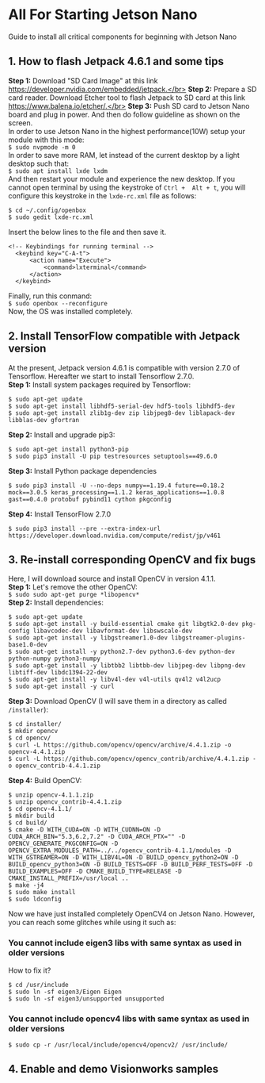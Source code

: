 # All For Starting Jetson Nano
Guide to install all critical components for beginning with Jetson Nano
## 1. How to flash Jetpack 4.6.1 and some tips
**Step 1:** Download "SD Card Image" at this link https://developer.nvidia.com/embedded/jetpack.</br>
**Step 2:** Prepare a SD card reader. Download Etcher tool to flash Jetpack to SD card at this link https://www.balena.io/etcher/.</br>
**Step 3:** Push SD card to Jetson Nano board and plug in power. And then do follow guideline as shown on the screen.</br>
In order to use Jetson Nano in the highest performance(10W) setup your module with this mode:</br>
`$ sudo nvpmode -m 0`</br>
In order to save more RAM, let instead of the current desktop by a light desktop such that:</br>
`$ sudo apt install lxde lxdm`</br>
And then restart your module and experience the new desktop.
If you cannot open terminal by using the keystroke of `Ctrl +  Alt + t`, you will configure this keystroke in the `lxde-rc.xml` file as follows:</br>
```
$ cd ~/.config/openbox
$ sudo gedit lxde-rc.xml
```
Insert the below lines to the file and then save it.</br>
```
<!-- Keybindings for running terminal -->
  <keybind key="C-A-t">
      <action name="Execute">
          <command>lxterminal</command>
      </action>
  </keybind>
```
Finally, run this conmand:</br>
`$ sudo openbox --reconfigure`</br>
Now, the OS was installed completely.
## 2. Install TensorFlow compatible with Jetpack version
At the present, Jetpack version 4.6.1 is compatible with version 2.7.0 of Tensorflow. Hereafter we start to install Tensorflow 2.7.0.</br>
**Step 1:** Install system packages required by Tensorflow:
```
$ sudo apt-get update
$ sudo apt-get install libhdf5-serial-dev hdf5-tools libhdf5-dev
$ sudo apt-get install zlib1g-dev zip libjpeg8-dev liblapack-dev libblas-dev gfortran
```
**Step 2:** Install and upgrade pip3:
```
$ sudo apt-get install python3-pip
$ sudo pip3 install -U pip testresources setuptools==49.6.0
```
**Step 3:** Install Python package dependencies
```
$ sudo pip3 install -U --no-deps numpy==1.19.4 future==0.18.2 mock==3.0.5 keras_processing==1.1.2 keras_applications==1.0.8 gast==0.4.0 protobuf pybind11 cython pkgconfig
```
**Step 4:** Install TensorFlow 2.7.0
```
$ sudo pip3 install --pre --extra-index-url https://developer.download.nvidia.com/compute/redist/jp/v461
```
## 3. Re-install corresponding OpenCV and fix bugs
Here, I will download source and install OpenCV in version 4.1.1. </br>
**Step 1:** Let's remove the other OpenCV:</br>
`$ sudo sudo apt-get purge *libopencv*`</br>
**Step 2:** Install dependencies:</br>
```
$ sudo apt-get update
$ sudo apt-get install -y build-essential cmake git libgtk2.0-dev pkg-config libavcodec-dev libavformat-dev libswscale-dev
$ sudo apt-get install -y libgstreamer1.0-dev libgstreamer-plugins-base1.0-dev
$ sudo apt-get install -y python2.7-dev python3.6-dev python-dev python-numpy python3-numpy
$ sudo apt-get install -y libtbb2 libtbb-dev libjpeg-dev libpng-dev libtiff-dev libdc1394-22-dev
$ sudo apt-get install -y libv4l-dev v4l-utils qv4l2 v4l2ucp
$ sudo apt-get install -y curl
```
**Step 3:** Download OpenCV (I will save them in a directory as called `/installer`):</br>
```
$ cd installer/
$ mkdir opencv
$ cd opencv/
$ curl -L https://github.com/opencv/opencv/archive/4.4.1.zip -o opencv-4.4.1.zip
$ curl -L https://github.com/opencv/opencv_contrib/archive/4.4.1.zip -o opencv_contrib-4.4.1.zip
```
**Step 4:** Build OpenCV:</br>
```
$ unzip opencv-4.1.1.zip
$ unzip opencv_contrib-4.4.1.zip
$ cd opencv-4.1.1/
$ mkdir build
$ cd build/
$ cmake -D WITH_CUDA=ON -D WITH_CUDNN=ON -D CUDA_ARCH_BIN="5.3,6.2,7.2" -D CUDA_ARCH_PTX="" -D OPENCV_GENERATE_PKGCONFIG=ON -D OPENCV_EXTRA_MODULES_PATH=../../opencv_contrib-4.1.1/modules -D WITH_GSTREAMER=ON -D WITH_LIBV4L=ON -D BUILD_opencv_python2=ON -D BUILD_opencv_python3=ON -D BUILD_TESTS=OFF -D BUILD_PERF_TESTS=OFF -D BUILD_EXAMPLES=OFF -D CMAKE_BUILD_TYPE=RELEASE -D CMAKE_INSTALL_PREFIX=/usr/local ..
$ make -j4
$ sudo make install
$ sudo ldconfig
```
Now we have just installed completely OpenCV4 on Jetson Nano. However, you can reach some glitches while using it such as:</br>
### You cannot include eigen3 libs with same syntax as used in older versions</br>
How  to fix it?</br>
```
$ cd /usr/include
$ sudo ln -sf eigen3/Eigen Eigen
$ sudo ln -sf eigen3/unsupported unsupported
```
### You cannot include opencv4 libs with same syntax as used in older versions</br>
```
$ sudo cp -r /usr/local/include/opencv4/opencv2/ /usr/include/
```
## 4. Enable and demo Visionworks samples
